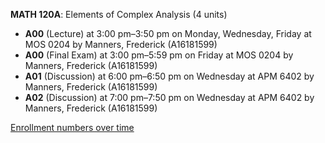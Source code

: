 **MATH 120A**: Elements of Complex Analysis (4 units)

- **A00** (Lecture) at 3:00 pm–3:50 pm on Monday, Wednesday, Friday at MOS 0204 by Manners, Frederick (A16181599)
- **A00** (Final Exam) at 3:00 pm–5:59 pm on Friday at MOS 0204 by Manners, Frederick (A16181599)
- **A01** (Discussion) at 6:00 pm–6:50 pm on Wednesday at APM 6402 by Manners, Frederick (A16181599)
- **A02** (Discussion) at 7:00 pm–7:50 pm on Wednesday at APM 6402 by Manners, Frederick (A16181599)

[Enrollment numbers over time](./MATH120A.tsv)

